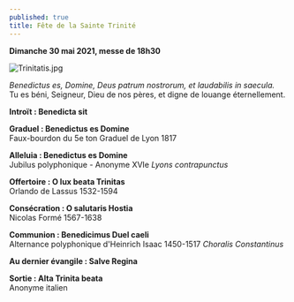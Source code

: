 ```yaml
---
published: true
title: Fête de la Sainte Trinité
---
```

**Dimanche 30 mai 2021, messe de 18h30**  

![Trinitatis.jpg]({{site.baseurl}}/images/Trinitatis.jpg)


*Benedictus es, Domine, Deus patrum nostrorum, et laudabilis in saecula.*  
Tu es béni, Seigneur, Dieu de nos pères, et digne de louange éternellement.

**Introït : Benedicta sit**  

**Graduel : Benedictus es Domine**  
Faux-bourdon du 5e ton Graduel de Lyon 1817

**Alleluia : Benedictus es Domine**  
Jubilus polyphonique - Anonyme XVIe *Lyons contrapunctus*

**Offertoire : O lux beata Trinitas**  
Orlando de Lassus 1532-1594

**Consécration : O salutaris Hostia**  
Nicolas Formé 1567-1638

**Communion : Benedicimus Duel caeli**  
Alternance polyphonique d'Heinrich Isaac 1450-1517 *Choralis Constantinus*

**Au dernier évangile : Salve Regina**

**Sortie : Alta Trinita beata**  
Anonyme italien
